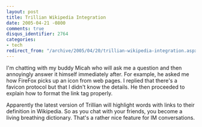 ```yaml
---
layout: post
title: Trillian Wikipedia Integration
date: 2005-04-21 -0800
comments: true
disqus_identifier: 2764
categories:
- tech
redirect_from: "/archive/2005/04/20/trillian-wikipedia-integration.aspx/"
---
```


I'm chatting with my buddy Micah who will ask me a question and then
annoyingly answer it himself immediately after. For example, he asked me
how FireFox picks up an icon from web pages. I replied that there's a
favicon protocol but that I didn't know the details. He then proceeded
to explain how to format the link tag properly.

Apparently the latest version of Trillian will highlight words with
links to their definition in Wikipedia. So as you chat with your
friends, you become a living breathing dictionary. That's a rather nice
feature for IM conversations.

